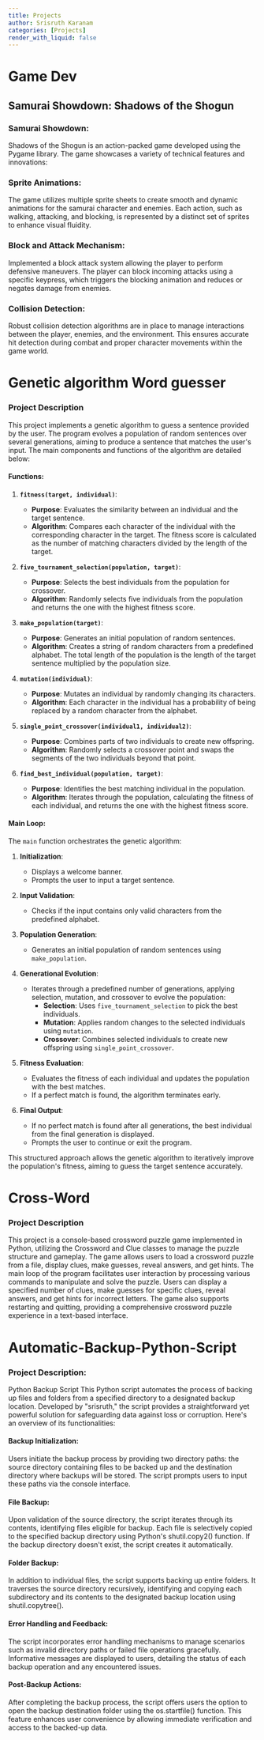 ```yaml
---
title: Projects
author: Srisruth Karanam
categories: [Projects]
render_with_liquid: false
---
```


# Game Dev 
## Samurai Showdown: Shadows of the Shogun

### Samurai Showdown: 
Shadows of the Shogun is an action-packed game developed using the Pygame library. The game showcases a variety of technical features and innovations:

### Sprite Animations:
 The game utilizes multiple sprite sheets to create smooth and dynamic animations for the samurai character and enemies. Each action, such as walking, attacking, and blocking, is represented by a distinct set of sprites to enhance visual fluidity.

### Block and Attack Mechanism:
 Implemented a block attack system allowing the player to perform defensive maneuvers. The player can block incoming attacks using a specific keypress, which triggers the blocking animation and reduces or negates damage from enemies.

### Collision Detection:
 Robust collision detection algorithms are in place to manage interactions between the player, enemies, and the environment. This ensures accurate hit detection during combat and proper character movements within the game world.


# Genetic algorithm Word guesser
### Project Description

This project implements a genetic algorithm to guess a sentence provided by the user. The program evolves a population of random sentences over several generations, aiming to produce a sentence that matches the user's input. The main components and functions of the algorithm are detailed below:

#### Functions:

1. **`fitness(target, individual)`**:
   - **Purpose**: Evaluates the similarity between an individual and the target sentence.
   - **Algorithm**: Compares each character of the individual with the corresponding character in the target. The fitness score is calculated as the number of matching characters divided by the length of the target.

2. **`five_tournament_selection(population, target)`**:
   - **Purpose**: Selects the best individuals from the population for crossover.
   - **Algorithm**: Randomly selects five individuals from the population and returns the one with the highest fitness score.

3. **`make_population(target)`**:
   - **Purpose**: Generates an initial population of random sentences.
   - **Algorithm**: Creates a string of random characters from a predefined alphabet. The total length of the population is the length of the target sentence multiplied by the population size.

4. **`mutation(individual)`**:
   - **Purpose**: Mutates an individual by randomly changing its characters.
   - **Algorithm**: Each character in the individual has a probability of being replaced by a random character from the alphabet.

5. **`single_point_crossover(individual1, individual2)`**:
   - **Purpose**: Combines parts of two individuals to create new offspring.
   - **Algorithm**: Randomly selects a crossover point and swaps the segments of the two individuals beyond that point.

6. **`find_best_individual(population, target)`**:
   - **Purpose**: Identifies the best matching individual in the population.
   - **Algorithm**: Iterates through the population, calculating the fitness of each individual, and returns the one with the highest fitness score.

#### Main Loop:

The `main` function orchestrates the genetic algorithm:

1. **Initialization**:
   - Displays a welcome banner.
   - Prompts the user to input a target sentence.

2. **Input Validation**:
   - Checks if the input contains only valid characters from the predefined alphabet.

3. **Population Generation**:
   - Generates an initial population of random sentences using `make_population`.

4. **Generational Evolution**:
   - Iterates through a predefined number of generations, applying selection, mutation, and crossover to evolve the population:
     - **Selection**: Uses `five_tournament_selection` to pick the best individuals.
     - **Mutation**: Applies random changes to the selected individuals using `mutation`.
     - **Crossover**: Combines selected individuals to create new offspring using `single_point_crossover`.

5. **Fitness Evaluation**:
   - Evaluates the fitness of each individual and updates the population with the best matches.
   - If a perfect match is found, the algorithm terminates early.

6. **Final Output**:
   - If no perfect match is found after all generations, the best individual from the final generation is displayed.
   - Prompts the user to continue or exit the program.

This structured approach allows the genetic algorithm to iteratively improve the population's fitness, aiming to guess the target sentence accurately.

# Cross-Word 
###  Project Description
This project is a console-based crossword puzzle game implemented in Python, utilizing the Crossword and Clue classes to manage the puzzle structure and gameplay. The game allows users to load a crossword puzzle from a file, display clues, make guesses, reveal answers, and get hints. The main loop of the program facilitates user interaction by processing various commands to manipulate and solve the puzzle. Users can display a specified number of clues, make guesses for specific clues, reveal answers, and get hints for incorrect letters. The game also supports restarting and quitting, providing a comprehensive crossword puzzle experience in a text-based interface.



# Automatic-Backup-Python-Script 
### Project Description: 
Python Backup Script
This Python script automates the process of backing up files and folders from a specified directory to a designated backup location. Developed by "srisruth," the script provides a straightforward yet powerful solution for safeguarding data against loss or corruption. Here's an overview of its functionalities:

#### Backup Initialization:

Users initiate the backup process by providing two directory paths: the source directory containing files to be backed up and the destination directory where backups will be stored. The script prompts users to input these paths via the console interface.

#### File Backup:

Upon validation of the source directory, the script iterates through its contents, identifying files eligible for backup. Each file is selectively copied to the specified backup directory using Python's shutil.copy2() function. If the backup directory doesn't exist, the script creates it automatically.

#### Folder Backup:

In addition to individual files, the script supports backing up entire folders. It traverses the source directory recursively, identifying and copying each subdirectory and its contents to the designated backup location using shutil.copytree().

#### Error Handling and Feedback:

The script incorporates error handling mechanisms to manage scenarios such as invalid directory paths or failed file operations gracefully. Informative messages are displayed to users, detailing the status of each backup operation and any encountered issues.

#### Post-Backup Actions:

After completing the backup process, the script offers users the option to open the backup destination folder using the os.startfile() function. This feature enhances user convenience by allowing immediate verification and access to the backed-up data.